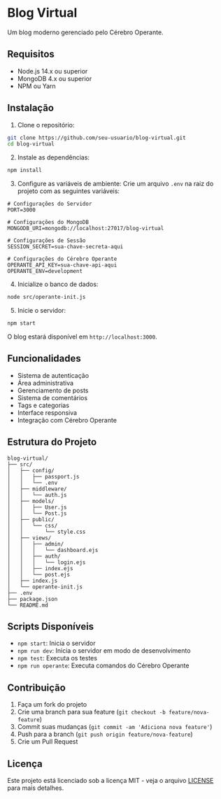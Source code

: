 # Blog Virtual

Um blog moderno gerenciado pelo Cérebro Operante.

## Requisitos

- Node.js 14.x ou superior
- MongoDB 4.x ou superior
- NPM ou Yarn

## Instalação

1. Clone o repositório:
```bash
git clone https://github.com/seu-usuario/blog-virtual.git
cd blog-virtual
```

2. Instale as dependências:
```bash
npm install
```

3. Configure as variáveis de ambiente:
Crie um arquivo `.env` na raiz do projeto com as seguintes variáveis:

```env
# Configurações do Servidor
PORT=3000

# Configurações do MongoDB
MONGODB_URI=mongodb://localhost:27017/blog-virtual

# Configurações de Sessão
SESSION_SECRET=sua-chave-secreta-aqui

# Configurações do Cérebro Operante
OPERANTE_API_KEY=sua-chave-api-aqui
OPERANTE_ENV=development
```

4. Inicialize o banco de dados:
```bash
node src/operante-init.js
```

5. Inicie o servidor:
```bash
npm start
```

O blog estará disponível em `http://localhost:3000`.

## Funcionalidades

- Sistema de autenticação
- Área administrativa
- Gerenciamento de posts
- Sistema de comentários
- Tags e categorias
- Interface responsiva
- Integração com Cérebro Operante

## Estrutura do Projeto

```
blog-virtual/
├── src/
│   ├── config/
│   │   ├── passport.js
│   │   └── .env
│   ├── middleware/
│   │   └── auth.js
│   ├── models/
│   │   ├── User.js
│   │   └── Post.js
│   ├── public/
│   │   └── css/
│   │       └── style.css
│   ├── views/
│   │   ├── admin/
│   │   │   └── dashboard.ejs
│   │   ├── auth/
│   │   │   └── login.ejs
│   │   ├── index.ejs
│   │   └── post.ejs
│   ├── index.js
│   └── operante-init.js
├── .env
├── package.json
└── README.md
```

## Scripts Disponíveis

- `npm start`: Inicia o servidor
- `npm run dev`: Inicia o servidor em modo de desenvolvimento
- `npm test`: Executa os testes
- `npm run operante`: Executa comandos do Cérebro Operante

## Contribuição

1. Faça um fork do projeto
2. Crie uma branch para sua feature (`git checkout -b feature/nova-feature`)
3. Commit suas mudanças (`git commit -am 'Adiciona nova feature'`)
4. Push para a branch (`git push origin feature/nova-feature`)
5. Crie um Pull Request

## Licença

Este projeto está licenciado sob a licença MIT - veja o arquivo [LICENSE](LICENSE) para mais detalhes. 